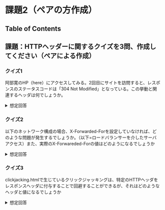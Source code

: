# 課題2（ペアの方作成）

## Table of Contents

<!-- START doctoc -->
<!-- END doctoc -->

## 課題：HTTPヘッダーに関するクイズを3問、作成してください（ペアによる作成）

### クイズ1
阿部寛のHP（here）にアクセスしてみる。2回目にサイトを訪問すると、レスポンスのステータスコードは「304 Not Modified」となっている。この挙動と関連するヘッダは何でしょうか。

<details><summary>想定回答</summary>

* 以下の4つのヘッダが関連している。

|ヘッダ名|意味|使い分け|
|----|----|----|
|If-Modified-Since|ローカルキャッシュの更新日時(GMT)|リソースの更新日時を条件にGETする場合に使用|
|Last-Modified|リソースの更新日時|リソースの更新日時を条件にGETする場合に使用|
|If-None-Match|キャッシュしてあるリソースのETagの値|リソースのETagを条件にGETする場合に使用|
|ETag|リソースの更新状態を比較するための文字列(リソースを更新した際に別の値になるのであれば、どのような文字列でも問題ない)|リソースのETagを条件にGETする場合に使用|

参照：書籍「Webを支える技術」
</details>

### クイズ2
以下のネットワーク構成の場合、X-Forwarded-Forを設定していなければ、どのような問題が発生するでしょうか。（以下=ロードバランサーを介したサーバアクセス）また、実際のX-Forwareded-Forの値はどのようになるでしょうか

<details><summary>想定回答</summary>

* 設定せずとも通信自体は問題なく行われるが、サーバにはロードバランサーのIPアドレスしかわからず、クライアントの元IPアドレスを特定できないという問題が発生する。それにより、クライアントのIPアドレスを元にした処理をおこなことができなくなる。
* 値は以下の構成となる。また、最も左が元のクライアントのIPアドレス、最も右が最後のプロキシのIPアドレスとなるように書き出される。
`<クライアントのIPアドレス>,<通過したプロキシのIPアドレス>,<通過したプロキシのIPアドレス>`
* 参考：「[X-Forwarded-For](https://developer.mozilla.org/ja/docs/Web/HTTP/Headers/X-Forwarded-For)」(Mozilla)

</details>

### クイズ3
clickjacking.htmlで生じているクリックジャッキングは、特定のHTTPヘッダをレスポンスヘッダに付与することで回避することができるが、それはどのようなヘッダと値になるでしょうか

<details><summary>想定回答</summary>

* 以下の2種類のヘッダと値を設定することで回避することができる。
  * ヘッダ：`X-FRAME-OPTIONS`
  * 値：以下の2つの値が使用可能。
    * `DENY`：ページをフレーム内に表示できない
    * `SAMEORIGIN`：ページ自体と同一オリジンのフレーム内でのみ表示する
  * ヘッダ：`Content-Security-Policy`
  * 値：
* 参照：
  * 「[X-Frame-Options](https://developer.mozilla.org/ja/docs/Web/HTTP/Headers/X-Frame-Options)」(Mozilla)
  * 「[コンテンツ セキュリティ ポリシー](https://developers.google.com/web/fundamentals/security/csp)」(Google)
  * 「[悪意あるサイトにこっそり誘導 クリックジャッキング](https://yamory.io/blog/about-clickjacking/)」(yamory Blog)

</details>